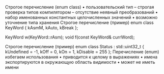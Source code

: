 Строгое перечисление (enum class) 
• пользовательский тип – строгая проверка типов компилятором – отсутствие неявный преобразований
• набор именованных константных целочисленных значений 
• возможно уточнение типа хранения 
Строгое перечисление (пример) 
enum class KeyWord {
kAsmM, 
kAuto, 
kBreak }; 

KeyWord w(KeyWord::rAsm); 
void f(const KeyWord& currWord); 

Строгое перечисление (пример) 
enum class Status : std::uint32_t { 
kUndefined = -1, 
kOff = 0, 
kOn = 1, 
kDisable = 255 
}; 
Перечисление (enum) избегаем использования 
• приводится к целому в выражениях 
• имена экспортируются в окружающую область видимости 
• может не иметь имени